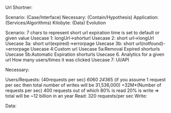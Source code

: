 Url Shortner:

Scenario: (Case/Interface)
Necessary: (Contain/Hypothesis)
Application: (Services/Algorithms)
Kilobyte: (Data)
Evolution

Scenario:
7 chars to represent short url
expiration time is set to default or given value
Usecase 1: longUrl->shorturl
Usecase 2: short url->longUrl
Usecase 3a: short url(expired)->errorpage
Usecase 3b: short url(notfound)->errorpage
Usecase 4:Custom url
Usecase 5a:Removal Expired shorturls
Usecase 5b:Automatic Expiration shorturls
Usecase 6. Analytics for a given url 
			How many users/times it was clicked
Usecase 7: UI/API

			




Necessary:



Users/Requests:
		 (40requests per sec) *60*60 *24*365 (if you assume 1 request per sec then total number of writes will be 31,536,000)
				=32M*(Number of requests per sec)
		400 requests out of which 80% is read 20% is write => total will be ~12 billion in an year
		Read:	320 requests/per sec
		Write:  

Data:
